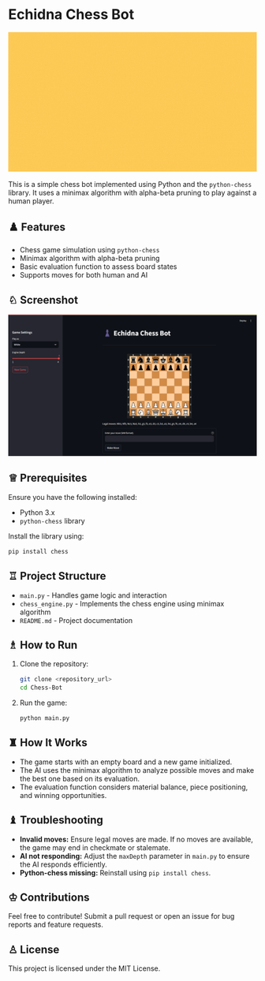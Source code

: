 # Echidna Chess Bot

![Cover Photo](CoverPhoto.gif)




This is a simple chess bot implemented using Python and the `python-chess` library. It uses a minimax algorithm with alpha-beta pruning to play against a human player.

## ♟️ Features
- Chess game simulation using `python-chess`
- Minimax algorithm with alpha-beta pruning
- Basic evaluation function to assess board states
- Supports moves for both human and AI

## ♘ Screenshot
![Chess Bot](ChessBot.png)


## ♕ Prerequisites
Ensure you have the following installed:
- Python 3.x
- `python-chess` library

Install the library using:
```bash
pip install chess
```

## ♖ Project Structure
- `main.py` - Handles game logic and interaction
- `chess_engine.py` - Implements the chess engine using minimax algorithm
- `README.md` - Project documentation

## ♗ How to Run
1. Clone the repository:
    ```bash
    git clone <repository_url>
    cd Chess-Bot
    ```
2. Run the game:
    ```bash
    python main.py
    ```

## ♜ How It Works
- The game starts with an empty board and a new game initialized.
- The AI uses the minimax algorithm to analyze possible moves and make the best one based on its evaluation.
- The evaluation function considers material balance, piece positioning, and winning opportunities.

## ♝ Troubleshooting
- **Invalid moves:** Ensure legal moves are made. If no moves are available, the game may end in checkmate or stalemate.
- **AI not responding:** Adjust the `maxDepth` parameter in `main.py` to ensure the AI responds efficiently.
- **Python-chess missing:** Reinstall using `pip install chess`.

## ♔ Contributions
Feel free to contribute! Submit a pull request or open an issue for bug reports and feature requests.

## ♙ License
This project is licensed under the MIT License.

